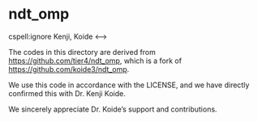 # ndt_omp

<!-->
cspell:ignore Kenji, Koide
<-->

The codes in this directory are derived from <https://github.com/tier4/ndt_omp>, which is a fork of <https://github.com/koide3/ndt_omp>.

We use this code in accordance with the LICENSE, and we have directly confirmed this with Dr. Kenji Koide.

We sincerely appreciate Dr. Koide’s support and contributions.
